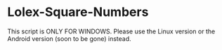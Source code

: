 # Lolex-Square-Numbers
This script is ONLY FOR WINDOWS. Please use the Linux version or the Android version (soon to be gone) instead.
